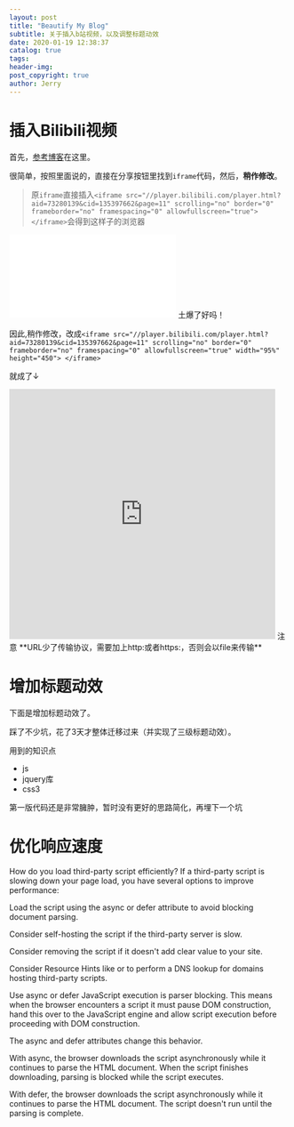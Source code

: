 ```yaml
---
layout: post
title: "Beautify My Blog"
subtitle: 关于插入b站视频，以及调整标题动效
date: 2020-01-19 12:38:37
catalog: true
tags: 
header-img: 
post_copyright: true
author: Jerry
---
```


# 插入Bilibili视频

首先，[参考博客]( https://www.cnblogs.com/artoriax/p/10364915.html )在这里。

很简单，按照里面说的，直接在分享按钮里找到`iframe`代码，然后，**稍作修改**。

> 原`iframe`直接插入`<iframe src="//player.bilibili.com/player.html?aid=73280139&cid=135397662&page=11" scrolling="no" border="0" frameborder="no" framespacing="0" allowfullscreen="true"> </iframe>`会得到这样子的浏览器

<iframe src="//player.bilibili.com/player.html?aid=73280139&cid=135397662&page=11" scrolling="no" border="0" frameborder="no" framespacing="0" allowfullscreen="true"> </iframe>
土爆了好吗！

因此,稍作修改，改成`<iframe src="//player.bilibili.com/player.html?aid=73280139&cid=135397662&page=11" scrolling="no" border="0" frameborder="no" framespacing="0" allowfullscreen="true" width="95%" height="450"> </iframe>`

就成了↓

<iframe src="https://player.bilibili.com/player.html?aid=73280139&cid=135397662&page=11" scrolling="no" border="0" frameborder="no" framespacing="0" allowfullscreen="true" width="95%" height="450"> </iframe>
注意 **URL少了传输协议，需要加上http:或者https:，否则会以file来传输** 

# 增加标题动效 

下面是增加标题动效了。

踩了不少坑，花了3天才整体迁移过来（并实现了三级标题动效）。

用到的知识点

- js
- jquery库
- css3

<div class="tip inlineBlock warning">第一版代码还是非常臃肿，暂时没有更好的思路简化，再埋下一个坑</div>


# 优化响应速度

How do you load third-party script efficiently?
If a third-party script is slowing down your page load, you have several options to improve performance:

Load the script using the async or defer attribute to avoid blocking document parsing.

Consider self-hosting the script if the third-party server is slow.

Consider removing the script if it doesn't add clear value to your site.

Consider Resource Hints like <link rel=preconnect> or <link rel=dns-prefetch> to perform a DNS lookup for domains hosting third-party scripts.

Use async or defer
JavaScript execution is parser blocking. This means when the browser encounters a script it must pause DOM construction, hand this over to the JavaScript engine and allow script execution before proceeding with DOM construction.

The async and defer attributes change this behavior.

With async, the browser downloads the script asynchronously while it continues to parse the HTML document. When the script finishes downloading, parsing is blocked while the script executes.

With defer, the browser downloads the script asynchronously while it continues to parse the HTML document. The script doesn't run until the parsing is complete.